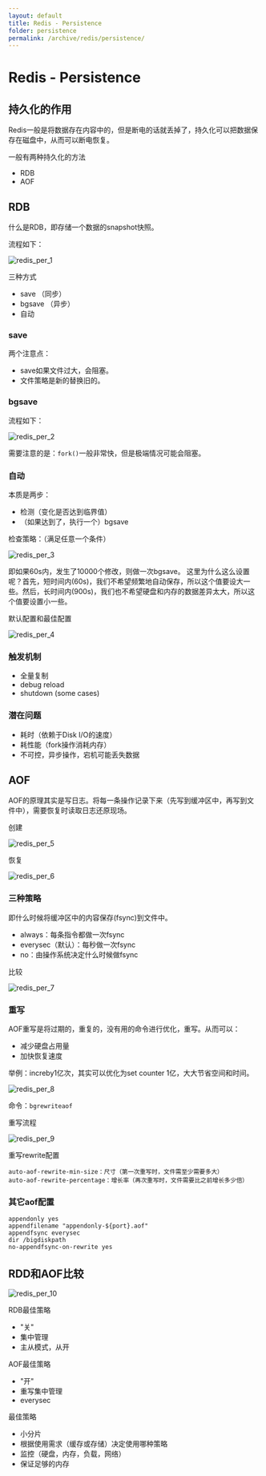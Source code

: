 ```yaml
---
layout: default
title: Redis - Persistence
folder: persistence
permalink: /archive/redis/persistence/
---
```


# Redis - Persistence

## 持久化的作用

Redis一般是将数据存在内容中的，但是断电的话就丢掉了，持久化可以把数据保存在磁盘中，从而可以断电恢复。

一般有两种持久化的方法
- RDB
- AOF

## RDB

什么是RDB，即存储一个数据的snapshot快照。

流程如下：

![redis_per_1](img/redis_per_1.PNG)

三种方式

- save （同步）
- bgsave （异步）
- 自动

### save

两个注意点：
- save如果文件过大，会阻塞。
- 文件策略是新的替换旧的。

### bgsave

流程如下：

![redis_per_2](img/redis_per_2.PNG)

需要注意的是：`fork()`一般非常快，但是极端情况可能会阻塞。

### 自动

本质是两步：
- 检测（变化是否达到临界值）
- （如果达到了，执行一个）bgsave

检查策略：（满足任意一个条件）

![redis_per_3](img/redis_per_3.PNG)

即如果60s内，发生了10000个修改，则做一次bgsave。
这里为什么这么设置呢？首先，短时间内(60s)，我们不希望频繁地自动保存，所以这个值要设大一些。然后，长时间内(900s)，我们也不希望硬盘和内存的数据差异太大，所以这个值要设置小一些。

默认配置和最佳配置

![redis_per_4](img/redis_per_4.PNG)

### 触发机制

- 全量复制
- debug reload
- shutdown (some cases)

### 潜在问题
- 耗时（依赖于Disk I/O的速度）
- 耗性能（fork操作消耗内存）
- 不可控，异步操作，宕机可能丢失数据

## AOF

AOF的原理其实是写日志。将每一条操作记录下来（先写到缓冲区中，再写到文件中），需要恢复时读取日志还原现场。

创建

![redis_per_5](img/redis_per_5.PNG)

恢复

![redis_per_6](img/redis_per_6.PNG)

### 三种策略

即什么时候将缓冲区中的内容保存(fsync)到文件中。

- always：每条指令都做一次fsync
- everysec（默认）：每秒做一次fsync
- no：由操作系统决定什么时候做fsync

比较

![redis_per_7](img/redis_per_7.PNG)

### 重写

AOF重写是将过期的，重复的，没有用的命令进行优化，重写。从而可以：
- 减少硬盘占用量
- 加快恢复速度

举例：increby1亿次，其实可以优化为set counter 1亿，大大节省空间和时间。

![redis_per_8](img/redis_per_8.PNG)

命令：`bgrewriteaof`

重写流程

![redis_per_9](img/redis_per_9.PNG)

重写rewrite配置

~~~
auto-aof-rewrite-min-size：尺寸（第一次重写时，文件需至少需要多大）
auto-aof-rewrite-percentage：增长率（再次重写时，文件需要比之前增长多少倍）
~~~

### 其它aof配置

~~~
appendonly yes
appendfilename "appendonly-${port}.aof"
appendfsync everysec
dir /bigdiskpath
no-appendfsync-on-rewrite yes
~~~

## RDD和AOF比较

![redis_per_10](img/redis_per_10.PNG)

RDB最佳策略
- "关"
- 集中管理
- 主从模式，从开

AOF最佳策略
- "开"
- 重写集中管理
- everysec

最佳策略
- 小分片
- 根据使用需求（缓存或存储）决定使用哪种策略
- 监控（硬盘，内存，负载，网络）
- 保证足够的内存
